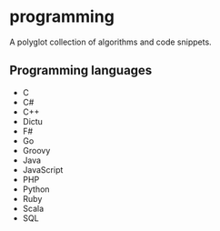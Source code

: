 # programming
A polyglot collection of algorithms and code snippets.

## Programming languages

* C
* C#
* C++
* Dictu
* F#
* Go
* Groovy
* Java
* JavaScript
* PHP
* Python
* Ruby
* Scala
* SQL
